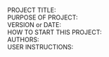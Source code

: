 PROJECT TITLE:  
PURPOSE OF PROJECT:  
VERSION or DATE:  
HOW TO START THIS PROJECT:  
AUTHORS:  
USER INSTRUCTIONS:  